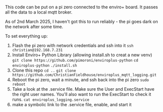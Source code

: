 This code can be put on a pi zero connected to the enviro+ board. It passes all the data to a local mqtt broker.

As of 2nd March 2025, I haven't got this to run reliably - the pi goes dark on the network after some time.

To set everything up:
1) Flash the pi zero with network credentials and ssh into it
```ssh christian@192.168.7.231```
2) Install Enviro+ Python Library (allowing install.sh to creat a new venv)
```git clone https://github.com/pimoroni/enviroplus-python```
```cd enviroplus-python```
```./install.sh```
3) Clone this repo
```cd ..```
```git clone https://github.com/ChristianFieldhouse/enviroplus_mqtt_logging.git```
4) Reboot the pi zero, wait a minute, and ssh back into the pi zero
```sudo reboot```
5) Take a look at the .service file. Make sure the User and ExecStart have the right user names. You'll also want to run the ExecStart to check it runs.
```cat enviroplus_logging.service```
6) make a symbolic link to the .service file, enable, and start it

